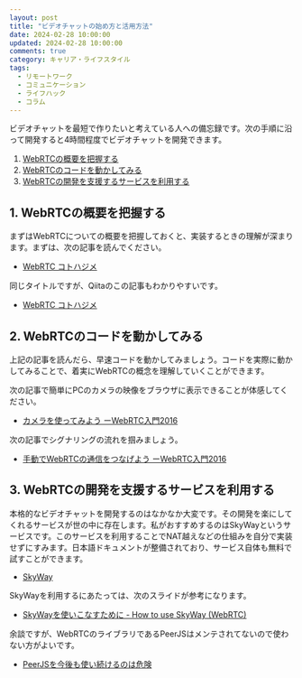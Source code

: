 ```yaml
---
layout: post
title: "ビデオチャットの始め方と活用方法"
date: 2024-02-28 10:00:00
updated: 2024-02-28 10:00:00
comments: true
category: キャリア・ライフスタイル
tags:
  - リモートワーク
  - コミュニケーション
  - ライフハック
  - コラム
---
```

ビデオチャットを最短で作りたいと考えている人への備忘録です。次の手順に沿って開発すると4時間程度でビデオチャットを開発できます。

1. [WebRTCの概要を把握する](#1-webrtcの概要を把握する)
2. [WebRTCのコードを動かしてみる](#2-webrtcのコードを動かしてみる)
3. [WebRTCの開発を支援するサービスを利用する](#3-webrtcの開発を支援するサービスを利用する)

## 1. WebRTCの概要を把握する

まずはWebRTCについての概要を把握しておくと、実装するときの理解が深まります。まずは、次の記事を読んでください。

* <a href="https://gist.github.com/voluntas/67e5a26915751226fdcf" target="_blank">WebRTC コトハジメ</a>

同じタイトルですが、Qiitaのこの記事もわかりやすいです。

* <a href="https://qiita.com/yusuke84/items/286f569d110daede721e" target="_blank">WebRTC コトハジメ</a>

## 2. WebRTCのコードを動かしてみる

上記の記事を読んだら、早速コードを動かしてみましょう。コードを実際に動かしてみることで、着実にWebRTCの概念を理解していくことができます。

次の記事で簡単にPCのカメラの映像をブラウザに表示できることが体感してください。

* <a href="https://html5experts.jp/mganeko/19728/" target="_blank">カメラを使ってみよう ーWebRTC入門2016</a>

次の記事でシグナリングの流れを掴みましょう。

* <a href="https://html5experts.jp/mganeko/19814/" target="_blank">手動でWebRTCの通信をつなげよう ーWebRTC入門2016</a>

## 3. WebRTCの開発を支援するサービスを利用する

本格的なビデオチャットを開発するのはなかなか大変です。その開発を楽にしてくれるサービスが世の中に存在します。私がおすすめするのはSkyWayというサービスです。このサービスを利用することでNAT越えなどの仕組みを自分で実装せずにすみます。日本語ドキュメントが整備されており、サービス自体も無料で試すことができます。

* <a href="https://webrtc.ecl.ntt.com/" target="_blank">SkyWay</a>

SkyWayを利用するにあたっては、次のスライドが参考になります。

* <a href="https://www.slideshare.net/iwashi86/skyway-how-to-use-skyway-webrtc" target="_blank">SkyWayを使いこなすために - How to use SkyWay (WebRTC)</a>

余談ですが、WebRTCのライブラリであるPeerJSはメンテされてないので使わない方がよいです。
* <a href="https://medium.com/@Tukimikage/peerjs%E3%82%92%E4%BB%8A%E5%BE%8C%E3%82%82%E4%BD%BF%E3%81%84%E7%B6%9A%E3%81%91%E3%82%8B%E3%81%AE%E3%81%AF%E5%8D%B1%E9%99%BA-8c3cf68d56a0" target="_blank">PeerJSを今後も使い続けるのは危険</a>
